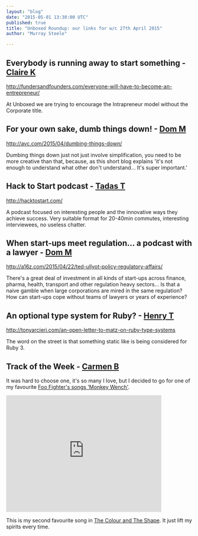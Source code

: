 ```yaml
---
layout: "blog"
date: "2015-05-01 13:30:00 UTC"
published: true
title: "Unboxed Roundup: our links for w/c 27th April 2015"
author: "Murray Steele"

---
```


## Everybody is running away to start something - [Claire K](http://www.unboxedconsulting.com/people/claire-kemp)  http://fundersandfounders.com/everyone-will-have-to-become-an-entrepreneur/  At Unboxed we are trying to encourage the Intrapreneur model without the Corporate title.  ## For your own sake, dumb things down! - [Dom M](http://www.unboxedconsulting.com/people/dominic-mason)  http://avc.com/2015/04/dumbing-things-down/  Dumbing things down just not just involve simplification, you need to be more creative than that, because, as this short blog explains 'it's not enough to understand what other don't understand... It's super important.'  ## Hack to Start podcast - [Tadas T](https://twitter.com/tadas\_t)  http://hacktostart.com/  A podcast focused on interesting people and the innovative ways they achieve success. Very suitable format for 20-40min commutes, interesting interviewees, no useless chatter.  ## When start-ups meet regulation... a podcast with a lawyer - [Dom M](http://www.unboxedconsulting.com/people/dominic-mason)  http://a16z.com/2015/04/22/ted-ullyot-policy-regulatory-affairs/  There's a great deal of investment in all kinds of start-ups across finance, pharma, health, transport and other regulation heavy sectors... Is that a naive gamble when large corporations are mired in the same regulation? How can start-ups cope without teams of lawyers or years of experience?  ## An optional type system for Ruby? - [Henry T](http://www.unboxedconsulting.com/people/henry-turner)  http://tonyarcieri.com/an-open-letter-to-matz-on-ruby-type-systems  The word on the street is that something static like is being considered for Ruby 3.  ## Track of the Week - [Carmen B](http://www.unboxedconsulting.com/people/carmen-brion)  It was hard to choose one, it's so many I love, but I decided to go for one of my favourite [Foo Fighter's songs 'Monkey Wench'](https://www.youtube.com/watch?v=I7rCNiiNPxA).  <iframe width="420" height="315" src="https://www.youtube.com/embed/I7rCNiiNPxA" frameborder="0" allowfullscreen></iframe>  This is my second favourite song in [The Colour and The Shape](https://en.wikipedia.org/wiki/The\_Colour\_and\_the\_Shape). It just lift my spirits every time.



